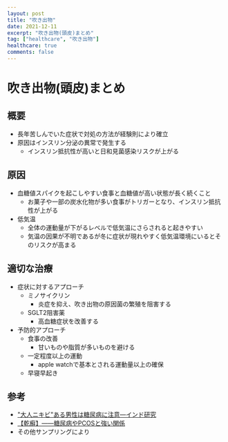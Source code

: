 ```yaml
---
layout: post
title: "吹き出物"
date: 2021-12-11
excerpt: "吹き出物(頭皮)まとめ"
tag: ["healthcare", "吹き出物"]
healthcare: true
comments: false
---
```


# 吹き出物(頭皮)まとめ

## 概要
 - 長年苦しんでいた症状で対処の方法が経験則により確立
 - 原因はインスリン分泌の異常で発生する
   - インスリン抵抗性が高いと日和見菌感染リスクが上がる

## 原因
 - 血糖値スパイクを起こしやすい食事と血糖値が高い状態が長く続くこと
   - お菓子や一部の炭水化物が多い食事がトリガーとなり、インスリン抵抗性が上がる
 - 低気温
   - 全体の運動量が下がるレベルで低気温にさらされると起きやすい
   - 気温の因果が不明であるが冬に症状が現れやすく低気温環境にいるとそのリスクが高まる

## 適切な治療
 - 症状に対するアプローチ
   - ミノサイクリン
	 - 炎症を抑え、吹き出物の原因菌の繁殖を阻害する
   - SGLT2阻害薬
	 - 高血糖症状を改善する
 - 予防的アプローチ
   - 食事の改善
	 - 甘いものや脂質が多いものを避ける
   - 一定程度以上の運動
	 - apple watchで基本とされる運動量以上の確保
   - 早寝早起き

## 参考
 - ["大人ニキビ"ある男性は糖尿病に注意―インド研究](https://medical-tribune.co.jp/kenko100/articles/160204528500/)
 - [【乾癬】――糖尿病やPCOSと強い関係](https://honsuki.jp/pickup/19423.html)
 - その他サンプリングにより
